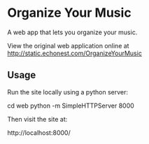 
# Organize Your Music

A web app that lets you organize your music.

View the original web application online at http://static.echonest.com/OrganizeYourMusic


## Usage

Run the site locally using a python server:

  cd web
  python -m SimpleHTTPServer 8000

Then visit the site at:

  http://localhost:8000/
